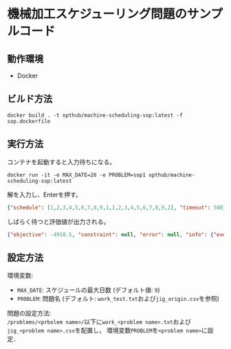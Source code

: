 # 機械加工スケジューリング問題のサンプルコード

## 動作環境
- Docker

## ビルド方法
```
docker build . -t opthub/machine-scheduling-sop:latest -f sop.dockerfile
```

## 実行方法
コンテナを起動すると入力待ちになる。
```
docker run -it -e MAX_DATE=20 -e PROBLEM=sop1 opthub/machine-scheduling-sop:latest
```

解を入力し、Enterを押す。
```json
{"schedule": [1,2,3,4,5,6,7,8,9,1,1,2,3,4,5,6,7,8,9,2], "timeout": 500} 
```

しばらく待つと評価値が出力される。
```json
{"objective": -4918.5, "constraint": null, "error": null, "info": {"exe_time": 500.56001581798773, "delays": [0.0, 0.0, 0.0, 0.0, 0.0, 1055.0, 2548.0, 4080.0, 5400.0, 0.0, 0.0, 0.0, 0.0, 0.0, 0.0, 1200.0, 2485.0, 3925.0, 5527.0, 0.0]}}
```

## 設定方法

環境変数:

- `MAX_DATE`: スケジュールの最大日数 (デフォルト値: `9`)
- `PROBLEM`: 問題名 (デフォルト: `work_test.txt`および`jig_origin.csv`を参照)

問題の設定方法:  
`/problems/<prbolem name>/`以下に`work_<problem name>.txt`および`jig_<problem name>.csv`を配置し，
環境変数`PROBLEM`を`<problem name>`に設定．
